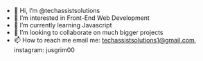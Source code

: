 - 👋 Hi, I’m @techassistsolutions
- 👀 I’m interested in Front-End Web Development
- 🌱 I’m currently learning Javascript
- 💞️ I’m looking to collaborate on much bigger projects
- 📫 How to reach me email me: techassistsolutions1@gmail.com, instagram: jusgrim00
